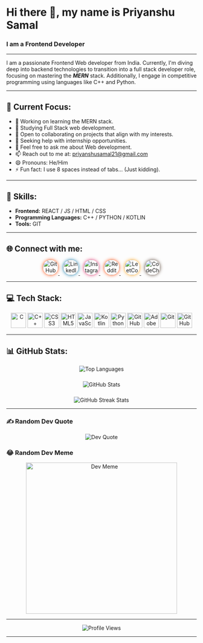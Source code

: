 # Hi there 👋, my name is Priyanshu Samal

### I am a Frontend Developer

---

I am a passionate Frontend Web developer from India. Currently, I'm diving deep into backend technologies to transition into a full stack developer role, focusing on mastering the ***MERN*** stack. Additionally, I engage in competitive programming using languages like C++ and Python.

---

## 🌟 Current Focus:
- 🔭 Working on learning the MERN stack.
- 🌱 Studying Full Stack web development.
- 👯 Open to collaborating on projects that align with my interests.
- 🤔 Seeking help with internship opportunities.
- 💬 Feel free to ask me about Web development.
- 📫 Reach out to me at: priyanshusamal21@gmail.com
- 😄 Pronouns: He/Him
- ⚡ Fun fact: I use 8 spaces instead of tabs... (Just kidding).

---

## 🚀 Skills:
- **Frontend:** REACT / JS / HTML / CSS
- **Programming Languages:** C++ / PYTHON / KOTLIN
- **Tools:** GIT

---

## 🌐 Connect with me:

<p align="center">
  <a href="https://github.com/TexZ-GenZ" style="margin-right: 10px;">
    <img src="github.svg" alt="GitHub" width="40" style="border-radius: 50%; box-shadow: 0 0 10px #FF4500;">
  </a>
  <a href="https://www.linkedin.com/in/Priyanshu-Samal/" style="margin-right: 10px;">
    <img src="linkedin.svg" alt="LinkedIn" width="40" style="border-radius: 50%; box-shadow: 0 0 10px #0e76a8;">
  </a>
  <a href="https://www.instagram.com/_priyanshu_samal/" style="margin-right: 10px;">
    <img src="instagram.svg" alt="Instagram" width="40" style="border-radius: 50%; box-shadow: 0 0 10px #E1306C;">
  </a>
  <a href="https://www.reddit.com/user/u/Material-Tackle-1647" style="margin-right: 10px;">
    <img src="reddit.svg" alt="Reddit" width="40" style="border-radius: 50%; box-shadow: 0 0 10px #FF4500;">
  </a>
  <a href="https://leetcode.com/u/Priyanshu_Samal_123/" style="margin-right: 10px;">
    <img src="leetcode.svg" alt="LeetCode" width="40" style="border-radius: 50%; box-shadow: 0 0 10px #FFA116;">
  </a>
  <a href="https://www.codechef.com/users/t_e_x_z26">
    <img src="codechef.svg" alt="CodeChef" width="40" style="border-radius: 50%; box-shadow: 0 0 10px #5B4638;">
  </a>
</p>

---

## 💻 Tech Stack:
<p align="center">
  <img src="c.svg" alt="C" width="40">
  <img src="cplusplus.svg" alt="C++" width="40">
  <img src="css3.svg" alt="CSS3" width="40">
  <img src="html5.svg" alt="HTML5" width="40">
  <img src="javascript.svg" alt="JavaScript" width="40">
  <img src="kotlin.svg" alt="Kotlin" width="40">
  <img src="python.svg" alt="Python" width="40">
  <img src="githubpages.svg" alt="GitHub Pages" width="40">
  <img src="aftereffects.svg" alt="Adobe After Effects" width="40">
  <img src="git.svg" alt="Git" width="40">
  <img src="github.svg" alt="GitHub" width="40">
</p>

---

## 📊 GitHub Stats:
<p align="center">
  <img src="https://github-readme-stats.vercel.app/api/top-langs/?username=TexZ-GenZ&layout=compact&theme=dark&hide_border=true" alt="Top Languages" style="margin-bottom: 10px;">
</p>

<p align="center">
  <img src="https://github-readme-stats.vercel.app/api?username=TexZ-GenZ&show_icons=true&theme=dark&hide_border=true" alt="GitHub Stats" style="margin-bottom: 10px;">
</p>

<p align="center">
  <img src="https://streak-stats.demolab.com/?user=TexZ-GenZ&theme=dark&hide_border=true" alt="GitHub Streak Stats">
</p>

---

### ✍️ Random Dev Quote
<p align="center">
  <img src="https://quotes-github-readme.vercel.app/api?type=vetical&theme=radical" alt="Dev Quote">
</p>

### 😂 Random Dev Meme
<p align="center">
  <img src="https://memer-new.vercel.app/" style="height: 400px;" alt="Dev Meme">
</p>

---

<p align="center">
  <img src="https://visitcount.itsvg.in/api?id=TexZ-GenZ&icon=5&color=12" alt="Profile Views">
</p>

---

<!-- Proudly created with GPRM ( https://gprm.itsvg.in ) -->
